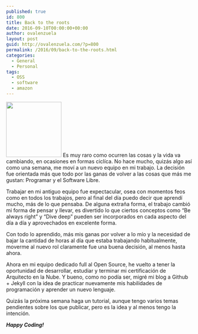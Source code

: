 ```yaml
---
published: true
id: 800
title: Back to the roots
date: 2016-09-10T00:00:00+00:00
author: ovalenzuela
layout: post
guid: http://ovalenzuela.com/?p=800
permalink: /2016/09/back-to-the-roots.html
categories:
  - General
  - Personal
tags:
  - OSS
  - software
  - amazon
---
```

<img class="alignleft" src="http://www.ovalenzuela.com/images/opensource_small.png" width="150px"/> Es muy raro como ocurren las cosas y la vida va cambiando, en ocasiones en formas ciclíca. No hace mucho, quizás algo así como una semana, me moví a un nuevo equipo en mi trabajo. La decisión fue orientada más que todo por las ganas de volver a las cosas que más me gustan: Programar y el Software Libre.

Trabajar en mi antiguo equipo fue expectacular, osea con momentos feos como en todos los trabajos, pero al final del día puedo decir que aprendí mucho, más de lo que pensaba. De alguna extraña forma, el trabajo cambió mi forma de pensar y llevar, es divertido lo que ciertos conceptos como &#8220;Be always right&#8221; y &#8220;Dive deep&#8221; pueden ser incorporados en cada aspecto del día a día y aprovechados en excelente forma.

Con todo lo aprendido, más mis ganas por volver a lo mío y la necesidad de bajar la cantidad de horas al día que estaba trabajando habitualmente, moverme al nuevo rol claramente fue una buena decisión, al menos hasta ahora.

Ahora en mi equipo dedicado full al Open Source, he vuelto a tener la oportunidad de desarrollar, estudiar y terminar mi certificación de Arquitecto en la Nube. Y bueno, como no podía ser, migré mi blog a Github + Jekyll con la idea de practicar nuevamente mis habilidades de programación y aprender un nuevo lenguaje.

Quizás la próxima semana haga un tutorial, aunque tengo varios temas pendientes sobre los que publicar, pero es la idea y al menos tengo la intención.


_**Happy Coding!**_
